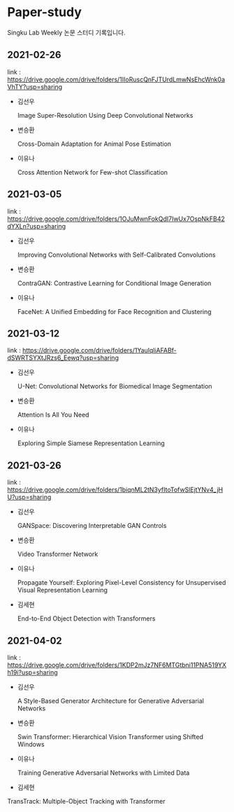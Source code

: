 # Paper-study

Singku Lab Weekly 논문 스터디 기록입니다.

## 2021-02-26
link : https://drive.google.com/drive/folders/1IIoRuscQnFJTUrdLmwNsEhcWnk0aVhTY?usp=sharing
* 김선우

  Image Super-Resolution Using Deep Convolutional Networks
  
* 변승환

  Cross-Domain Adaptation for Animal Pose Estimation
  
* 이유나

  Cross Attention Network for Few-shot Classification
  
  
## 2021-03-05
link : https://drive.google.com/drive/folders/1OJuMwnFokQdI7IwUx7OspNkFB42dYXLn?usp=sharing
* 김선우

  Improving Convolutional Networks with Self-Calibrated Convolutions
  
* 변승환

  ContraGAN: Contrastive Learning for Conditional Image Generation
  
* 이유나

  FaceNet: A Unified Embedding for Face Recognition and Clustering
  
 
## 2021-03-12
link : https://drive.google.com/drive/folders/1YaulqliAFABf-dSWRTSYXtJRzs6_Eewq?usp=sharing
* 김선우

  U-Net: Convolutional Networks for Biomedical Image Segmentation
  
* 변승환

  Attention Is All You Need
  
* 이유나

  Exploring Simple Siamese Representation Learning
  

## 2021-03-26
link : https://drive.google.com/drive/folders/1biqnML2tN3yfItoTofwSlEjtYNv4_jHU?usp=sharing
* 김선우

  GANSpace: Discovering Interpretable GAN Controls
  
* 변승환

  Video Transformer Network
  
* 이유나

  Propagate Yourself: Exploring Pixel-Level Consistency for Unsupervised Visual Representation Learning
  
* 김세현

  End-to-End Object Detection with Transformers
  
  
## 2021-04-02
link : https://drive.google.com/drive/folders/1KDP2mJz7NF6MTGtbni11PNA519YXh19i?usp=sharing
* 김선우

  A Style-Based Generator Architecture for Generative Adversarial Networks
  
* 변승환

  Swin Transformer: Hierarchical Vision Transformer using Shifted Windows
  
* 이유나

  Training Generative Adversarial Networks with Limited Data
  
* 김세현

 TransTrack: Multiple-Object Tracking with Transformer

